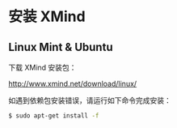 # 安装 XMind

## Linux Mint & Ubuntu

下载 XMind 安装包：

http://www.xmind.net/download/linux/

如遇到依赖包安装错误，请运行如下命令完成安装：

```bash
$ sudo apt-get install -f
```
